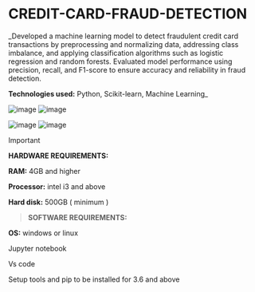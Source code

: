 # CREDIT-CARD-FRAUD-DETECTION
_Developed a machine learning model to detect fraudulent credit card transactions by preprocessing and normalizing data, addressing class imbalance, and applying classification algorithms such as logistic regression and random forests. Evaluated model performance using precision, recall, and F1-score to ensure accuracy and reliability in fraud detection. 

**Technologies used:** Python, Scikit-learn, Machine Learning_

![image](https://github.com/user-attachments/assets/af5af61f-4e00-4d72-9cff-87f58e9fcce0)    ![image](https://github.com/user-attachments/assets/e2e7b2e6-2ef0-453c-8240-ba104f73c88b)


![image](https://github.com/user-attachments/assets/423f9309-cb23-44b9-b6ce-7e280e686f31)        ![image](https://github.com/user-attachments/assets/209a39b7-c948-4ed6-97eb-f8f5f4f7db01)



> [!IMPORTANT]
> **HARDWARE REQUIREMENTS:**

**RAM:** 4GB and higher

**Processor:** intel i3 and above

**Hard disk:** 500GB ( minimum )


> **SOFTWARE REQUIREMENTS:**


**OS:** windows or linux

Jupyter notebook

Vs code

Setup tools and pip to be installed for 3.6 and above
